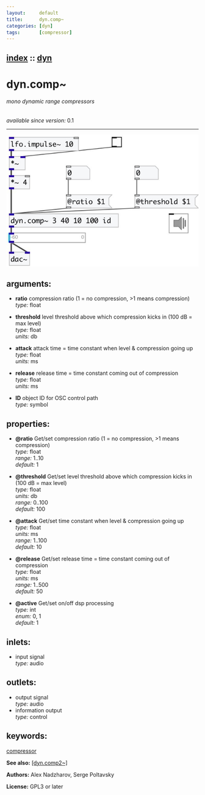 ```yaml
---
layout:     default
title:      dyn.comp~
categories: [dyn]
tags:       [compressor]
---
```

[index](index.html) :: [dyn](category_dyn.html)
---

# dyn.comp~

###### mono dynamic range compressors

*available since version:* 0.1

---




[![example](../examples/img/dyn.comp~.jpg)](../examples/pd/dyn.comp~.pd)



## arguments:

* **ratio**
compression ratio (1 = no compression, &gt;1 means compression)<br>
_type:_ float<br>

* **threshold**
level threshold above which compression kicks in (100 dB = max level)<br>
_type:_ float<br>
_units:_ db<br>

* **attack**
attack time = time constant when level &amp; compression going up<br>
_type:_ float<br>
_units:_ ms<br>

* **release**
release time = time constant coming out of compression<br>
_type:_ float<br>
_units:_ ms<br>

* **ID**
object ID for OSC control path<br>
_type:_ symbol<br>





## properties:

* **@ratio** 
Get/set compression ratio (1 = no compression, &gt;1 means compression)<br>
_type:_ float<br>
_range:_ 1..10<br>
_default:_ 1<br>

* **@threshold** 
Get/set level threshold above which compression kicks in (100 dB = max level)<br>
_type:_ float<br>
_units:_ db<br>
_range:_ 0..100<br>
_default:_ 100<br>

* **@attack** 
Get/set time constant when level &amp; compression going up<br>
_type:_ float<br>
_units:_ ms<br>
_range:_ 1..100<br>
_default:_ 10<br>

* **@release** 
Get/set release time = time constant coming out of compression<br>
_type:_ float<br>
_units:_ ms<br>
_range:_ 1..500<br>
_default:_ 50<br>

* **@active** 
Get/set on/off dsp processing<br>
_type:_ int<br>
_enum:_ 0, 1<br>
_default:_ 1<br>



## inlets:

* input signal<br>
_type:_ audio



## outlets:

* output signal<br>
_type:_ audio
* information output<br>
_type:_ control



## keywords:

[compressor](keywords/compressor.html)



**See also:**
[\[dyn.comp2~\]](dyn.comp2~.html)




**Authors:** Alex Nadzharov, Serge Poltavsky




**License:** GPL3 or later





